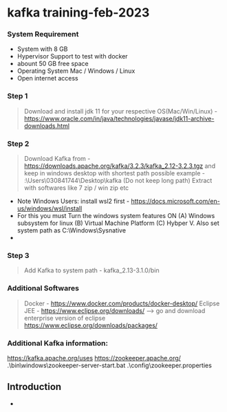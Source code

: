 # kafka training-feb-2023


### System Requirement 
- System with 8 GB 
- Hypervisor Support to test with docker 
- abount 50 GB free space 
- Operating System Mac / Windows / Linux
- Open internet access 


### Step 1 
> Download and install jdk 11 for your respective OS(Mac/Win/Linux) - https://www.oracle.com/in/java/technologies/javase/jdk11-archive-downloads.html

### Step 2 
>  Download Kafka from - https://downloads.apache.org/kafka/3.2.3/kafka_2.12-3.2.3.tgz and keep in windows desktop with shortest path possible example - 
>  :\Users\030841744\Desktop\kafka (Do not keep long path) 
>  Extract with softwares like 7 zip / win zip etc  
>    

* Note Windows Users: install wsl2 first -  https://docs.microsoft.com/en-us/windows/wsl/install
* For this you must Turn the windows system features ON (A) Windows subsystem for linux (B) Virtual Machine Platform (C) Hybper V. Also set system path as C:\Windows\Sysnative
* 
### Step 3 
> Add Kafka to system path - kafka_2.13-3.1.0/bin 

### Additional Softwares 
> Docker - https://www.docker.com/products/docker-desktop/
> Eclipse JEE - https://www.eclipse.org/downloads/  --> go and download enterprise version of eclipse https://www.eclipse.org/downloads/packages/

### Additional Kafka information:
https://kafka.apache.org/uses
https://zookeeper.apache.org/
 .\bin\windows\zookeeper-server-start.bat .\config\zookeeper.properties
 
 



## Introduction 

- 





